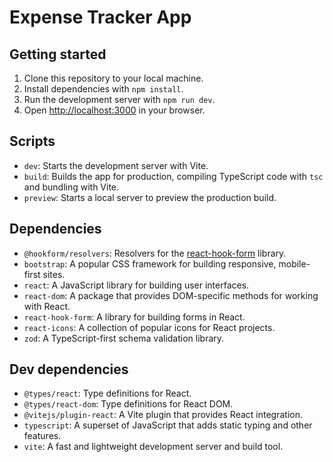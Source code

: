 # Expense Tracker App



## Getting started

1. Clone this repository to your local machine.
2. Install dependencies with `npm install`.
3. Run the development server with `npm run dev`.
4. Open [http://localhost:3000](http://localhost:3000) in your browser.

## Scripts

- `dev`: Starts the development server with Vite.
- `build`: Builds the app for production, compiling TypeScript code with `tsc` and bundling with Vite.
- `preview`: Starts a local server to preview the production build.

## Dependencies

- `@hookform/resolvers`: Resolvers for the [react-hook-form](https://react-hook-form.com/) library.
- `bootstrap`: A popular CSS framework for building responsive, mobile-first sites.
- `react`: A JavaScript library for building user interfaces.
- `react-dom`: A package that provides DOM-specific methods for working with React.
- `react-hook-form`: A library for building forms in React.
- `react-icons`: A collection of popular icons for React projects.
- `zod`: A TypeScript-first schema validation library.

## Dev dependencies

- `@types/react`: Type definitions for React.
- `@types/react-dom`: Type definitions for React DOM.
- `@vitejs/plugin-react`: A Vite plugin that provides React integration.
- `typescript`: A superset of JavaScript that adds static typing and other features.
- `vite`: A fast and lightweight development server and build tool.
